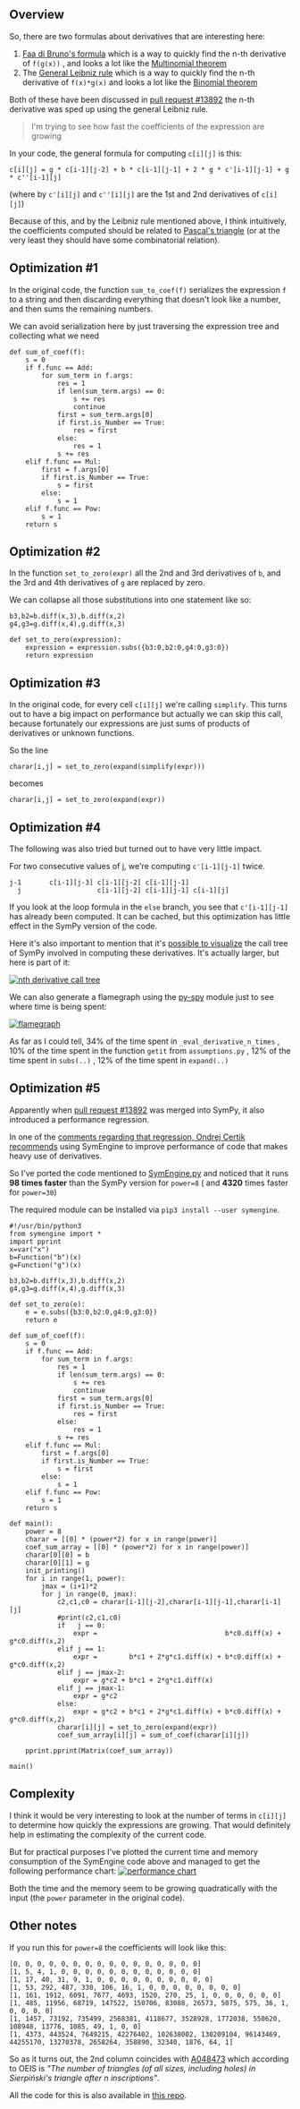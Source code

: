 Overview
--------

So, there are two formulas about derivatives that are interesting here:
1) [Faa di Bruno's formula](https://en.wikipedia.org/wiki/Fa%C3%A0_di_Bruno%27s_formula) which is a way to quickly find the n-th derivative of `f(g(x))` , and looks a lot like the [Multinomial theorem](https://en.wikipedia.org/wiki/Multinomial_theorem)
2) The [General Leibniz rule](https://en.wikipedia.org/wiki/General_Leibniz_rule) which is a way to quickly find the n-th derivative of `f(x)*g(x)` and looks a lot like the [Binomial theorem](https://en.wikipedia.org/wiki/Binomial_theorem)

Both of these have been discussed in [pull request #13892](https://github.com/sympy/sympy/pull/13892#issuecomment-357240042) the n-th derivative was sped up using the general Leibniz rule.

> I'm trying to see how fast the coefficients of the expression are growing

In your code, the general formula for computing `c[i][j]` is this:

`c[i][j] = g * c[i-1][j-2] + b * c[i-1][j-1] + 2 * g * c'[i-1][j-1] + g * c''[i-1][j]`

(where by `c'[i][j]` and `c''[i][j]` are the 1st and 2nd derivatives of `c[i][j]`)

Because of this, and by the Leibniz rule mentioned above, I think intuitively, the coefficients computed should be related to [Pascal's triangle](https://en.wikipedia.org/wiki/Pascal%27s_triangle) (or at the very least they should have some combinatorial relation).

Optimization #1
---------------

In the original code, the function `sum_to_coef(f)` serializes the expression `f` to a string and then discarding everything that doesn't look like a number, and then sums the remaining numbers.

We can avoid serialization here by just traversing the expression tree and collecting what we need

```python3
def sum_of_coef(f):
    s = 0
    if f.func == Add:
        for sum_term in f.args:
            res = 1
            if len(sum_term.args) == 0:
                s += res
                continue
            first = sum_term.args[0]
            if first.is_Number == True:
                res = first
            else:
                res = 1
            s += res
    elif f.func == Mul:
        first = f.args[0]
        if first.is_Number == True:
            s = first
        else:
            s = 1
    elif f.func == Pow:
        s = 1
    return s
```

Optimization #2
---------------

In the function `set_to_zero(expr)` all the 2nd and 3rd derivatives of `b`, and the 3rd and 4th derivatives of `g` are replaced by zero.

We can collapse all those substitutions into one statement like so:

```python3
b3,b2=b.diff(x,3),b.diff(x,2)
g4,g3=g.diff(x,4),g.diff(x,3)

def set_to_zero(expression):
    expression = expression.subs({b3:0,b2:0,g4:0,g3:0})
    return expression
```

Optimization #3
----------------

In the original code, for every cell `c[i][j]` we're calling `simplify`. This turns out to have a big impact on performance but actually we can skip this call, because fortunately our expressions are just sums of products of derivatives or unknown functions.

So the line

```python3
charar[i,j] = set_to_zero(expand(simplify(expr)))
```

becomes

```python3
charar[i,j] = set_to_zero(expand(expr))
```

Optimization #4
----------------

The following was also tried but turned out to have very little impact.

For two consecutive values of j, we're computing `c'[i-1][j-1]` twice.

```                                                
j-1       c[i-1][j-3] c[i-1][j-2] c[i-1][j-1]
  j                   c[i-1][j-2] c[i-1][j-1] c[i-1][j]
```

If you look at the loop formula in the `else` branch, you see that `c'[i-1][j-1]` has already been computed. It can be cached, but this optimization
has little effect in the SymPy version of the code.

Here it's also important to mention that it's [possible to visualize](https://stackoverflow.com/a/65147704/827519) the call tree of SymPy involved in computing these derivatives. It's actually larger, but here is part of it:

[![nth derivative call tree][1]][1]

We can also generate a flamegraph using the [py-spy](https://github.com/benfred/py-spy) module just to see where time is being spent:

[![flamegraph][2]][2]

As far as I could tell, 34% of the time spent in `_eval_derivative_n_times` , 10% of the time spent in the function `getit` from `assumptions.py` , 12% of the time spent in `subs(..)` , 12% of the time spent in `expand(..)` 


Optimization #5
----------------

Apparently when [pull request #13892](https://github.com/sympy/sympy/pull/13892#issuecomment-357240042) was merged into SymPy, it also introduced a performance regression.

In one of the [comments regarding that regression, Ondrej Certik recommends](https://github.com/sympy/sympy/issues/14674#issuecomment-539249502) using SymEngine to improve performance of code that makes heavy use of derivatives.

So I've ported the code mentioned to [SymEngine.py](https://github.com/symengine/symengine.py) and noticed that it runs **98 times faster** than the SymPy version for `power=8` ( and **4320** times faster for `power=30`)

The required module can be installed via `pip3 install --user symengine`.


```python3
#!/usr/bin/python3
from symengine import *
import pprint
x=var("x")
b=Function("b")(x)
g=Function("g")(x)

b3,b2=b.diff(x,3),b.diff(x,2)
g4,g3=g.diff(x,4),g.diff(x,3)

def set_to_zero(e):
    e = e.subs({b3:0,b2:0,g4:0,g3:0})
    return e

def sum_of_coef(f):
    s = 0
    if f.func == Add:
        for sum_term in f.args:
            res = 1
            if len(sum_term.args) == 0:
                s += res
                continue
            first = sum_term.args[0]
            if first.is_Number == True:
                res = first
            else:
                res = 1
            s += res
    elif f.func == Mul:
        first = f.args[0]
        if first.is_Number == True:
            s = first
        else:
            s = 1
    elif f.func == Pow:
        s = 1
    return s

def main():
    power = 8
    charar = [[0] * (power*2) for x in range(power)]
    coef_sum_array = [[0] * (power*2) for x in range(power)]
    charar[0][0] = b
    charar[0][1] = g
    init_printing()
    for i in range(1, power):
        jmax = (i+1)*2
        for j in range(0, jmax):
            c2,c1,c0 = charar[i-1][j-2],charar[i-1][j-1],charar[i-1][j]
            #print(c2,c1,c0)
            if   j == 0:
                expr =                                b*c0.diff(x) + g*c0.diff(x,2)
            elif j == 1:
                expr =        b*c1 + 2*g*c1.diff(x) + b*c0.diff(x) + g*c0.diff(x,2)
            elif j == jmax-2:
                expr = g*c2 + b*c1 + 2*g*c1.diff(x)
            elif j == jmax-1:
                expr = g*c2
            else:
                expr = g*c2 + b*c1 + 2*g*c1.diff(x) + b*c0.diff(x) + g*c0.diff(x,2)
            charar[i][j] = set_to_zero(expand(expr))
            coef_sum_array[i][j] = sum_of_coef(charar[i][j])

    pprint.pprint(Matrix(coef_sum_array))

main()
```


Complexity
----------

I think it would be very interesting to look at the number of terms in `c[i][j]` to determine how quickly the expressions are growing. That would definitely help in estimating the complexity of the current code.

But for practical purposes I've plotted the current time and memory consumption of the SymEngine code above and managed to get the following performance chart: [![performance chart][3]][3]

Both the time and the memory seem to be growing quadratically with the input (the `power` parameter in the original code).

Other notes
-----------

If you run this for `power=8` the coefficients will look like this:

```
[0, 0, 0, 0, 0, 0, 0, 0, 0, 0, 0, 0, 0, 0, 0, 0]
[1, 5, 4, 1, 0, 0, 0, 0, 0, 0, 0, 0, 0, 0, 0, 0]
[1, 17, 40, 31, 9, 1, 0, 0, 0, 0, 0, 0, 0, 0, 0, 0]
[1, 53, 292, 487, 330, 106, 16, 1, 0, 0, 0, 0, 0, 0, 0, 0]
[1, 161, 1912, 6091, 7677, 4693, 1520, 270, 25, 1, 0, 0, 0, 0, 0, 0]
[1, 485, 11956, 68719, 147522, 150706, 83088, 26573, 5075, 575, 36, 1, 0, 0, 0, 0]
[1, 1457, 73192, 735499, 2568381, 4118677, 3528928, 1772038, 550620, 108948, 13776, 1085, 49, 1, 0, 0]
[1, 4373, 443524, 7649215, 42276402, 102638002, 130209104, 96143469, 44255170, 13270378, 2658264, 358890, 32340, 1876, 64, 1]
```

So as it turns out, the 2nd column coincides with [A048473](http://oeis.org/A048473) which according to OEIS is *"The number of triangles (of all sizes, including holes) in Sierpiński's triangle after n inscriptions"*.


All the code for this is also available in [this repo](https://github.com/wsdookadr/so/tree/master/so-65707040).


  [1]: https://i.stack.imgur.com/q58FS.png
  [2]: https://i.stack.imgur.com/tJBbl.png
  [3]: https://i.stack.imgur.com/cV19w.png
